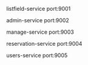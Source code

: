 listfield-service     port:9001

admin-service         port:9002

manage-service        port:9003

reservation-service   port:9004

users-service         port:9005
